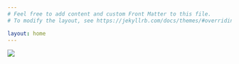 ```yaml
---
# Feel free to add content and custom Front Matter to this file.
# To modify the layout, see https://jekyllrb.com/docs/themes/#overriding-theme-defaults

layout: home
---
```

<img src="https://drive.google.com/uc?export=view&id=1Zil4-rN4A4P8leZwjtZV8u5rTqkrIj4q">